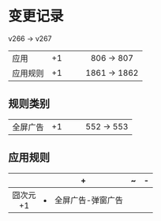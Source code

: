 # 变更记录

v266 -> v267

||||||
|-|:-:|:-:|:-:|:-:|
|应用|+1|||806 -> 807|
|应用规则|+1|||1861 -> 1862|

## 规则类别

||||||
|-|:-:|:-:|:-:|:-:|
|全屏广告|+1|||552 -> 553|

## 应用规则

||+|~|-|
|:-:|-|-|-|
|囧次元<br>+1|<li>全屏广告-弹窗广告|||
